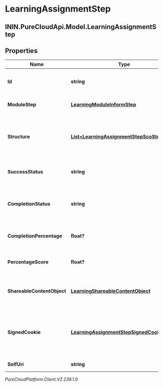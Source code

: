 # LearningAssignmentStep

## ININ.PureCloudApi.Model.LearningAssignmentStep

## Properties

|Name | Type | Description | Notes|
|------------ | ------------- | ------------- | -------------|
| **Id** | **string** | The ID of the learning assignment step | [optional] |
| **ModuleStep** | [**LearningModuleInformStep**](LearningModuleInformStep) | The module step data for this step | [optional] |
| **Structure** | [**List&lt;LearningAssignmentStepScoStructure&gt;**](LearningAssignmentStepScoStructure) | The structure for any SCO associated with this step | [optional] |
| **SuccessStatus** | **string** | The success status of this step | [optional] |
| **CompletionStatus** | **string** | The completion status of the assignment step | [optional] |
| **CompletionPercentage** | **float?** | The completion percentage for this step | [optional] |
| **PercentageScore** | **float?** | The percentage score for this step | [optional] |
| **ShareableContentObject** | [**LearningShareableContentObject**](LearningShareableContentObject) | The SCO (Shareable Content Object) data | [optional] |
| **SignedCookie** | [**LearningAssignmentStepSignedCookie**](LearningAssignmentStepSignedCookie) | The signed cookie information needed to access the content of this step (if required) | [optional] |
| **SelfUri** | **string** | The URI for this object | [optional] |



_PureCloudPlatform.Client.V2 239.1.0_

